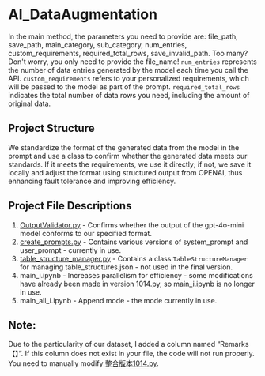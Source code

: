 # AI_DataAugmentation

In the main method, the parameters you need to provide are: file_path, save_path, main_category, sub_category, num_entries, custom_requirements, required_total_rows, save_invalid_path. Too many? Don't worry, you only need to provide the file_name! `num_entries` represents the number of data entries generated by the model each time you call the API. `custom_requirements` refers to your personalized requirements, which will be passed to the model as part of the prompt. `required_total_rows` indicates the total number of data rows you need, including the amount of original data.

## Project Structure

We standardize the format of the generated data from the model in the prompt and use a class to confirm whether the generated data meets our standards. If it meets the requirements, we use it directly; if not, we save it locally and adjust the format using structured output from OPENAI, thus enhancing fault tolerance and improving efficiency.

## Project File Descriptions

1. [OutputValidator.py](https://github.com/Cui-Peng-624/AI_DataAugmentation/blob/main/OutputValidator.py) - Confirms whether the output of the gpt-4o-mini model conforms to our specified format.         
2. [create_prompts.py](https://github.com/Cui-Peng-624/AI_DataAugmentation/blob/main/create_prompts.py) - Contains various versions of system_prompt and user_prompt - currently in use.          
3. [table_structure_manager.py](https://github.com/Cui-Peng-624/AI_DataAugmentation/blob/main/table_structure_manager.py) - Contains a class `TableStructureManager` for managing table_structures.json - not used in the final version.         
4. main_i.ipynb - Increases parallelism for efficiency - some modifications have already been made in version 1014.py, so main_i.ipynb is no longer in use.         
5. main_all_i.ipynb - Append mode - the mode currently in use.

## Note:
Due to the particularity of our dataset, I added a column named “Remarks【】”. If this column does not exist in your file, the code will not run properly. You need to manually modify [整合版本1014.py](https://github.com/Cui-Peng-624/AI_DataAugmentation/blob/main/%E6%95%B4%E5%90%88%E7%89%88%E6%9C%AC1014.py).

